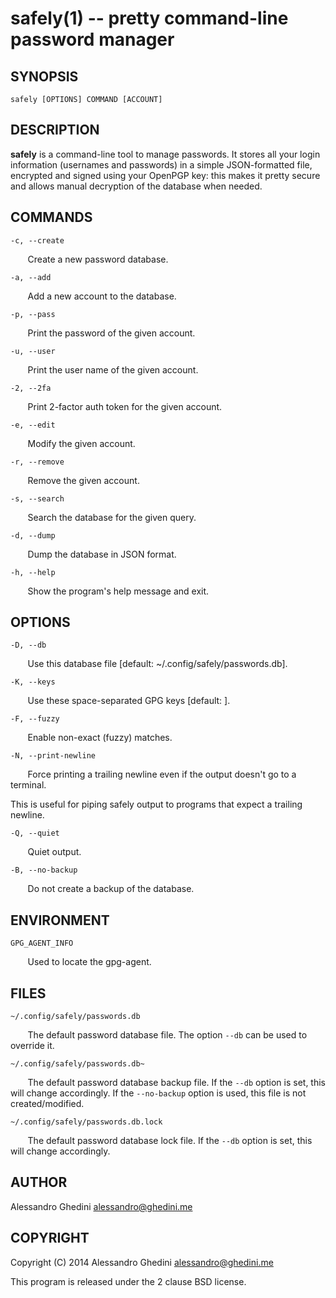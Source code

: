 safely(1) -- pretty command-line password manager
=================================================

## SYNOPSIS

`safely [OPTIONS] COMMAND [ACCOUNT]`

## DESCRIPTION

**safely** is a command-line tool to manage passwords. It stores all your
login information (usernames and passwords) in a simple JSON-formatted
file, encrypted and signed using your OpenPGP key: this makes it pretty
secure and allows manual decryption of the database when needed.

## COMMANDS ##

`-c, --create`

&nbsp;&nbsp;&nbsp;&nbsp;&nbsp;&nbsp;
Create a new password database.

`-a, --add`

&nbsp;&nbsp;&nbsp;&nbsp;&nbsp;&nbsp;
Add a new account to the database.

`-p, --pass`

&nbsp;&nbsp;&nbsp;&nbsp;&nbsp;&nbsp;
Print the password of the given account.

`-u, --user`

&nbsp;&nbsp;&nbsp;&nbsp;&nbsp;&nbsp;
Print the user name of the given account.

`-2, --2fa`

&nbsp;&nbsp;&nbsp;&nbsp;&nbsp;&nbsp;
Print 2-factor auth token for the given account.

`-e, --edit`

&nbsp;&nbsp;&nbsp;&nbsp;&nbsp;&nbsp;
Modify the given account.

`-r, --remove`

&nbsp;&nbsp;&nbsp;&nbsp;&nbsp;&nbsp;
Remove the given account.

`-s, --search`

&nbsp;&nbsp;&nbsp;&nbsp;&nbsp;&nbsp;
Search the database for the given query.

`-d, --dump`

&nbsp;&nbsp;&nbsp;&nbsp;&nbsp;&nbsp;
Dump the database in JSON format.

`-h, --help`

&nbsp;&nbsp;&nbsp;&nbsp;&nbsp;&nbsp;
Show the program's help message and exit.

## OPTIONS ##

`-D, --db`

&nbsp;&nbsp;&nbsp;&nbsp;&nbsp;&nbsp;
Use this database file [default: ~/.config/safely/passwords.db].

`-K, --keys`

&nbsp;&nbsp;&nbsp;&nbsp;&nbsp;&nbsp;
Use these space-separated GPG keys [default: ].

`-F, --fuzzy`

&nbsp;&nbsp;&nbsp;&nbsp;&nbsp;&nbsp;
Enable non-exact (fuzzy) matches.

`-N, --print-newline`

&nbsp;&nbsp;&nbsp;&nbsp;&nbsp;&nbsp;
Force printing a trailing newline even if the output doesn't go to a terminal.

This is useful for piping safely output to programs that expect a trailing
newline.

`-Q, --quiet`

&nbsp;&nbsp;&nbsp;&nbsp;&nbsp;&nbsp;
Quiet output.

`-B, --no-backup`

&nbsp;&nbsp;&nbsp;&nbsp;&nbsp;&nbsp;
Do not create a backup of the database.

## ENVIRONMENT ##

`GPG_AGENT_INFO`

&nbsp;&nbsp;&nbsp;&nbsp;&nbsp;&nbsp;
Used to locate the gpg-agent.

## FILES ##

`~/.config/safely/passwords.db`

&nbsp;&nbsp;&nbsp;&nbsp;&nbsp;&nbsp;
The default password database file. The option `--db` can be used to
override it.

`~/.config/safely/passwords.db~`

&nbsp;&nbsp;&nbsp;&nbsp;&nbsp;&nbsp;
The default password database backup file. If the `--db` option is set, this
will change accordingly. If the `--no-backup` option is used, this file is
not created/modified.

`~/.config/safely/passwords.db.lock`

&nbsp;&nbsp;&nbsp;&nbsp;&nbsp;&nbsp;
The default password database lock file. If the `--db` option is set, this
will change accordingly.

## AUTHOR ##

Alessandro Ghedini <alessandro@ghedini.me>

## COPYRIGHT ##

Copyright (C) 2014 Alessandro Ghedini <alessandro@ghedini.me>

This program is released under the 2 clause BSD license.
